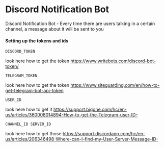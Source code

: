 # Discord Notification Bot
Discord Notification Bot - Every time there are users talking in a certain channel, a message about it will be sent to you

#### Setting up the tokens and ids

    DISCORD_TOKEN
look here how to get the token https://www.writebots.com/discord-bot-token/


    TELEGRAM_TOKEN
look here how to get the token https://www.siteguarding.com/en/how-to-get-telegram-bot-api-token

    USER_ID
look here how to get it https://support.bigone.com/hc/en-us/articles/360008014894-How-to-get-the-Telegram-user-ID-

    CHANNEL_ID SERVER_ID
look here how to get those https://support.discordapp.com/hc/en-us/articles/206346498-Where-can-I-find-my-User-Server-Message-ID-
